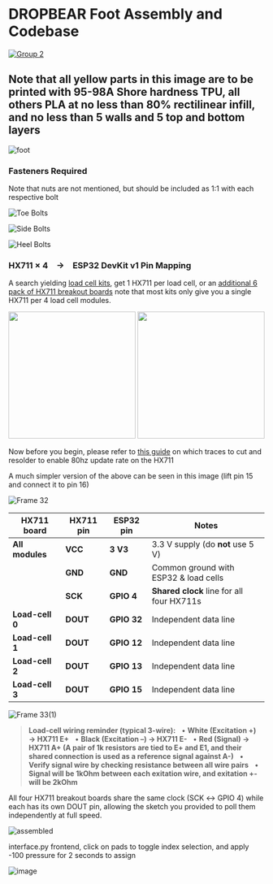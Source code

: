 # DROPBEAR Foot Assembly and Codebase

[![Group 2](https://github.com/robit-man/dropbear-neck-assembly/assets/36677806/bd13c6f5-7a3f-4262-9891-4259f17abbe0)](https://t.me/fractionalrobots)

## Note that all yellow parts in this image are to be printed with 95-98A Shore hardness TPU, all others PLA at no less than 80% rectilinear infill, and no less than 5 walls and 5 top and bottom layers

![foot](https://github.com/user-attachments/assets/4cb30ee8-01fa-418d-aa52-2bbe6a1f1e2b)

### Fasteners Required
Note that nuts are not mentioned, but should be included as 1:1 with each respective bolt

![Toe Bolts](https://github.com/user-attachments/assets/030403cc-773c-47c7-8b19-5a307fec3015)

![Side Bolts](https://github.com/user-attachments/assets/bd9200eb-29fc-421e-bca4-10b6e4e5f224)

![Heel Bolts](https://github.com/user-attachments/assets/b3692f9b-fe15-4c05-b6dd-3792601206a6)



### HX711 × 4 → ESP32 DevKit v1 Pin Mapping

A search yielding [load cell kits](https://www.amazon.com/s?k=hx711+load+cell+kit+50kg), get 1 HX711 per load cell, or an [additional 6 pack of HX711 breakout boards](https://www.amazon.com/s?k=hx711+6pcs) note that most kits only give you a single HX711 per 4 load cell modules.

<img src="https://github.com/user-attachments/assets/36cb7a04-b46a-4b61-a50a-b9a473b187f2" height="250px">

<img src="https://github.com/user-attachments/assets/0aec55ac-66a9-493b-9099-e47a5e374abe" height="250px">


Now before you begin, please refer to [this guide](https://www.instructables.com/How-to-Convert-Your-HX-711-Board-From-10Hz-to-80Hz/) on which traces to cut and resolder to enable 80hz update rate on the HX711


A much simpler version of the above can be seen in this image (lift pin 15 and connect it to pin 16)


![Frame 32](https://github.com/user-attachments/assets/8f02203e-7369-4469-9507-b84f87f9092d)


| HX711 board     | HX711 pin | ESP32 pin   | Notes                                     |
| --------------- | --------- | ----------- | ----------------------------------------- |
| **All modules** | **VCC**   | **3 V3**    | 3.3 V supply (do **not** use 5 V)         |
|                 | **GND**   | **GND**     | Common ground with ESP32 & load cells     |
|                 | **SCK**   | **GPIO 4**  | **Shared clock** line for all four HX711s |
| **Load-cell 0** | **DOUT**  | **GPIO 32** | Independent data line                     |
| **Load-cell 1** | **DOUT**  | **GPIO 12** | Independent data line                     |
| **Load-cell 2** | **DOUT**  | **GPIO 13** | Independent data line                     |
| **Load-cell 3** | **DOUT**  | **GPIO 15** | Independent data line                     |

![Frame 33(1)](https://github.com/user-attachments/assets/de597161-ad6b-466a-95cc-b092bb2c112e)

> **Load-cell wiring reminder (typical 3-wire):**
>   • **White (Excitation +) → HX711 E+**
>   • **Black (Excitation –) → HX711 E-**
>   • **Red (Signal) → HX711 A+ (A pair of 1k resistors are tied to E+ and E1, and their shared connection is used as a reference signal against A-)**
>   • **Verify signal wire by checking resistance between all wire pairs**
>   • **Signal will be 1kOhm between each exitation wire, and exitation +- will be 2kOhm**

All four HX711 breakout boards share the same clock (SCK ↔ GPIO 4) while each has its own DOUT pin, allowing the sketch you provided to poll them independently at full speed.

![assembled](https://github.com/user-attachments/assets/141b0519-bd6f-4d37-bb9d-7f60438c0995)

interface.py frontend, click on pads to toggle index selection, and apply -100 pressure for 2 seconds to assign

![image](https://github.com/user-attachments/assets/15de8a93-ef5b-4daa-8859-15022774cf08)
